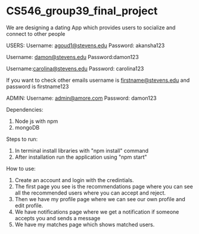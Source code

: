 # CS546_group39_final_project
We are designing a dating App which provides users to socialize and connect to other people

USERS:
Username: agoud1@stevens.edu
Password: akansha123

Username: damon@stevens.edu
Password:damon123

Username:carolina@stevens.edu
Password: carolina123

If you want to check other emails username is firstname@stevens.edu and password is firstname123

ADMIN:
Username: admin@amore.com
Password: damon123

Dependencies: 
1. Node js with npm
2. mongoDB

Steps to run:
1. In terminal install libraries with "npm install" command
2. After installation run the application using "npm start"

How to use: 
1. Create an account and login with the credintials.
2. The first page you see is the recommendations page where you can see all the recommended users where you can accept and reject.
3. Then we have my profile page where we can see our own profile and edit profile.
4. We have notifications page where we get a notification if someone accepts you and sends a message
5. We have my matches page which shows matched users.
